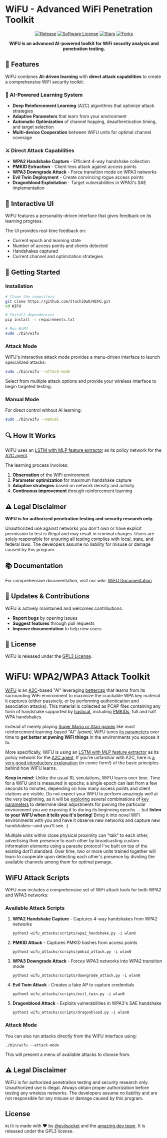 # WiFU - Advanced WiFi Penetration Toolkit

<p align="center">
    <a href="https://github.com/ItachiOwO/WIFU/releases/latest"><img alt="Release" src="https://img.shields.io/github/v/release/ItachiOwO/WIFU?style=flat-square&color=blue"></a>
    <a href="https://github.com/ItachiOwO/WIFU/blob/master/LICENSE.md"><img alt="Software License" src="https://img.shields.io/badge/license-GPL3-brightgreen.svg?style=flat-square"></a>
    <a href="https://github.com/ItachiOwO/WIFU/stargazers"><img alt="Stars" src="https://img.shields.io/github/stars/ItachiOwO/WIFU?style=flat-square&color=yellow"></a>
    <a href="https://github.com/ItachiOwO/WIFU/network/members"><img alt="Forks" src="https://img.shields.io/github/forks/ItachiOwO/WIFU?style=flat-square&color=orange"></a>
</p>

<p align="center">
    <b>WiFU is an advanced AI-powered toolkit for WiFi security analysis and penetration testing.</b>
</p>

## 🌟 Features

WiFU combines **AI-driven learning** with **direct attack capabilities** to create a comprehensive WiFi security toolkit:

### 🤖 AI-Powered Learning System
- **Deep Reinforcement Learning** (A2C) algorithms that optimize attack strategies
- **Adaptive Parameters** that learn from your environment
- **Automatic Optimization** of channel hopping, deauthentication timing, and target selection
- **Multi-device Cooperation** between WiFU units for optimal channel coverage

### ⚔️ Direct Attack Capabilities
- **WPA2 Handshake Capture** - Efficient 4-way handshake collection
- **PMKID Extraction** - Client-less attack against access points
- **WPA3 Downgrade Attack** - Force transition mode on WPA3 networks
- **Evil Twin Deployment** - Create convincing rogue access points
- **Dragonblood Exploitation** - Target vulnerabilities in WPA3's SAE implementation

## 📱 Interactive UI

WiFU features a personality-driven interface that gives feedback on its learning progress.

The UI provides real-time feedback on:
- Current epoch and learning state
- Number of access points and clients detected
- Handshakes captured
- Current channel and optimization strategies

## 🚀 Getting Started

### Installation

```bash
# Clone the repository
git clone https://github.com/ItachiOwO/WIFU.git
cd WIFU

# Install dependencies
pip install -r requirements.txt

# Run WiFU
sudo ./bin/wifu
```

### Attack Mode

WiFU's interactive attack mode provides a menu-driven interface to launch specialized attacks:

```bash
sudo ./bin/wifu --attack-mode
```

Select from multiple attack options and provide your wireless interface to begin targeted testing.

### Manual Mode

For direct control without AI learning:

```bash
sudo ./bin/wifu --manual
```

## 🔍 How It Works

WiFU uses an [LSTM with MLP feature extractor](https://stable-baselines.readthedocs.io/en/master/modules/policies.html#stable_baselines.common.policies.MlpLstmPolicy) as its policy network for the [A2C agent](https://stable-baselines.readthedocs.io/en/master/modules/a2c.html). 

The learning process involves:
1. **Observation** of the WiFi environment
2. **Parameter optimization** for maximum handshake capture
3. **Adaptive strategies** based on network density and activity
4. **Continuous improvement** through reinforcement learning

## ⚠️ Legal Disclaimer

**WiFU is for authorized penetration testing and security research only.** 

Unauthorized use against networks you don't own or have explicit permission to test is illegal and may result in criminal charges. Users are solely responsible for ensuring all testing complies with local, state, and federal laws. The developers assume no liability for misuse or damage caused by this program.

## 📚 Documentation

For comprehensive documentation, visit our wiki: [WiFU Documentation](https://github.com/ItachiOwO/WIFU/wiki)

## 🔄 Updates & Contributions

WiFU is actively maintained and welcomes contributions:

- **Report bugs** by opening issues
- **Suggest features** through pull requests
- **Improve documentation** to help new users

## 📄 License

WiFU is released under the [GPL3 License](LICENSE.md).

# WiFU: WPA2/WPA3 Attack Toolkit

[WiFU](https://wifu.ai/) is an [A2C](https://hackernoon.com/intuitive-rl-intro-to-advantage-actor-critic-a2c-4ff545978752)-based "AI" leveraging [bettercap](https://www.bettercap.org/) that learns from its surrounding WiFi environment to maximize the crackable WPA key material it captures (either passively, or by performing authentication and association attacks). This material is collected as PCAP files containing any form of handshake supported by [hashcat](https://hashcat.net/hashcat/), including [PMKIDs](https://www.evilsocket.net/2019/02/13/Pwning-WiFi-networks-with-bettercap-and-the-PMKID-client-less-attack/), 
full and half WPA handshakes.

Instead of merely playing [Super Mario or Atari games](https://becominghuman.ai/getting-mario-back-into-the-gym-setting-up-super-mario-bros-in-openais-gym-8e39a96c1e41?gi=c4b66c3d5ced) like most reinforcement learning-based "AI" *(yawn)*, WiFU tunes [its parameters](https://github.com/ItachiOwO/WIFU/blob/master/wifu/defaults.toml) over time to **get better at pwning WiFi things** in the environments you expose it to. 

More specifically, WiFU is using an [LSTM with MLP feature extractor](https://stable-baselines.readthedocs.io/en/master/modules/policies.html#stable_baselines.common.policies.MlpLstmPolicy) as its policy network for the [A2C agent](https://stable-baselines.readthedocs.io/en/master/modules/a2c.html). If you're unfamiliar with A2C, here is [a very good introductory explanation](https://hackernoon.com/intuitive-rl-intro-to-advantage-actor-critic-a2c-4ff545978752) (in comic form!) of the basic principles behind how WiFU learns.

**Keep in mind:** Unlike the usual RL simulations, WiFU learns over time. Time for a WiFU unit is measured in epochs; a single epoch can last from a few seconds to minutes, depending on how many access points and client stations are visible. Do not expect your WiFU to perform amazingly well at the very beginning, as it will be [exploring](https://hackernoon.com/intuitive-rl-intro-to-advantage-actor-critic-a2c-4ff545978752) several combinations of [key parameters](https://wifu.ai/usage/#training-the-ai) to determine ideal adjustments for pwning the particular environment you are exposing it to during its beginning epochs ... but **listen to your WiFU when it tells you it's boring!** Bring it into novel WiFi environments with you and have it observe new networks and capture new handshakes—and you'll see. :)

Multiple units within close physical proximity can "talk" to each other, advertising their presence to each other by broadcasting custom information elements using a parasite protocol I've built on top of the existing dot11 standard. Over time, two or more units trained together will learn to cooperate upon detecting each other's presence by dividing the available channels among them for optimal pwnage.

## WiFU Attack Scripts

WiFU now includes a comprehensive set of WiFi attack tools for both WPA2 and WPA3 networks:

### Available Attack Scripts

1. **WPA2 Handshake Capture** - Captures 4-way handshakes from WPA2 networks
   ```
   python3 wifu_attacks/scripts/wpa2_handshake.py -i wlan0
   ```

2. **PMKID Attack** - Captures PMKID hashes from access points
   ```
   python3 wifu_attacks/scripts/pmkid_attack.py -i wlan0
   ```

3. **WPA3 Downgrade Attack** - Forces WPA3 networks into WPA2 transition mode
   ```
   python3 wifu_attacks/scripts/downgrade_attack.py -i wlan0
   ```

4. **Evil Twin Attack** - Creates a fake AP to capture credentials
   ```
   python3 wifu_attacks/scripts/evil_twin.py -i wlan0
   ```

5. **Dragonblood Attack** - Exploits vulnerabilities in WPA3's SAE handshake
   ```
   python3 wifu_attacks/scripts/dragonblood.py -i wlan0
   ```

### Attack Mode

You can also run attacks directly from the WiFU interface using:
```
./bin/wifu --attack-mode
```

This will present a menu of available attacks to choose from.

## ⚠️ Legal Disclaimer

WiFU is for authorized penetration testing and security research only. Unauthorized use is illegal. Always obtain proper authorization before testing any wireless networks. The developers assume no liability and are not responsible for any misuse or damage caused by this program.



## License

`WiFU` is made with ♥  by [@evilsocket](https://twitter.com/evilsocket) and the [amazing dev team](https://github.com/evilsocket/pwnagotchi/graphs/contributors). It is released under the GPL3 license.
